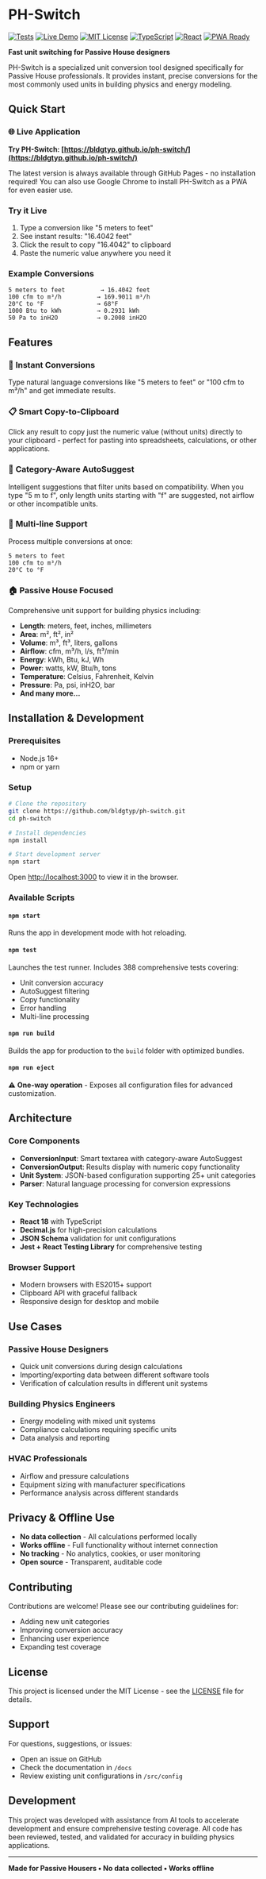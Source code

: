 # PH-Switch

[![Tests](https://github.com/bldgtyp/ph-switch/actions/workflows/ci.yml/badge.svg)](https://github.com/bldgtyp/ph-switch/actions/workflows/ci.yml)
[![Live Demo](https://img.shields.io/badge/demo-live-brightgreen)](https://bldgtyp.github.io/ph-switch/)
[![MIT License](https://img.shields.io/badge/license-MIT-blue.svg)](LICENSE)
[![TypeScript](https://img.shields.io/badge/TypeScript-007ACC?logo=typescript&logoColor=white)](https://www.typescriptlang.org/)
[![React](https://img.shields.io/badge/React-20232A?logo=react&logoColor=61DAFB)](https://reactjs.org/)
[![PWA Ready](https://img.shields.io/badge/PWA-ready-purple)](https://web.dev/progressive-web-apps/)

**Fast unit switching for Passive House designers**

PH-Switch is a specialized unit conversion tool designed specifically for Passive House professionals. It provides instant, precise conversions for the most commonly used units in building physics and energy modeling.

## Quick Start

### 🌐 **Live Application**

**Try PH-Switch: [https://bldgtyp.github.io/ph-switch/](https://bldgtyp.github.io/ph-switch/)**

The latest version is always available through GitHub Pages - no installation required! You can also use Google Chrome to install PH-Switch as a PWA for even easier use.

### Try it Live

1. Type a conversion like "5 meters to feet"
2. See instant results: "16.4042 feet"
3. Click the result to copy "16.4042" to clipboard
4. Paste the numeric value anywhere you need it

### Example Conversions

```
5 meters to feet          → 16.4042 feet
100 cfm to m³/h          → 169.9011 m³/h
20°C to °F               → 68°F
1000 Btu to kWh          → 0.2931 kWh
50 Pa to inH2O           → 0.2008 inH2O
```

## Features

### 🚀 **Instant Conversions**

Type natural language conversions like "5 meters to feet" or "100 cfm to m³/h" and get immediate results.

### 📋 **Smart Copy-to-Clipboard**

Click any result to copy just the numeric value (without units) directly to your clipboard - perfect for pasting into spreadsheets, calculations, or other applications.

### 🎯 **Category-Aware AutoSuggest**

Intelligent suggestions that filter units based on compatibility. When you type "5 m to f", only length units starting with "f" are suggested, not airflow or other incompatible units.

### 📝 **Multi-line Support**

Process multiple conversions at once:

```
5 meters to feet
100 cfm to m³/h
20°C to °F
```

### 🏠 **Passive House Focused**

Comprehensive unit support for building physics including:

- **Length**: meters, feet, inches, millimeters
- **Area**: m², ft², in²
- **Volume**: m³, ft³, liters, gallons
- **Airflow**: cfm, m³/h, l/s, ft³/min
- **Energy**: kWh, Btu, kJ, Wh
- **Power**: watts, kW, Btu/h, tons
- **Temperature**: Celsius, Fahrenheit, Kelvin
- **Pressure**: Pa, psi, inH2O, bar
- **And many more...**

## Installation & Development

### Prerequisites

- Node.js 16+
- npm or yarn

### Setup

```bash
# Clone the repository
git clone https://github.com/bldgtyp/ph-switch.git
cd ph-switch

# Install dependencies
npm install

# Start development server
npm start
```

Open [http://localhost:3000](http://localhost:3000) to view it in the browser.

### Available Scripts

#### `npm start`

Runs the app in development mode with hot reloading.

#### `npm test`

Launches the test runner. Includes 388 comprehensive tests covering:

- Unit conversion accuracy
- AutoSuggest filtering
- Copy functionality
- Error handling
- Multi-line processing

#### `npm run build`

Builds the app for production to the `build` folder with optimized bundles.

#### `npm run eject`

⚠️ **One-way operation** - Exposes all configuration files for advanced customization.

## Architecture

### Core Components

- **ConversionInput**: Smart textarea with category-aware AutoSuggest
- **ConversionOutput**: Results display with numeric copy functionality
- **Unit System**: JSON-based configuration supporting 25+ unit categories
- **Parser**: Natural language processing for conversion expressions

### Key Technologies

- **React 18** with TypeScript
- **Decimal.js** for high-precision calculations
- **JSON Schema** validation for unit configurations
- **Jest + React Testing Library** for comprehensive testing

### Browser Support

- Modern browsers with ES2015+ support
- Clipboard API with graceful fallback
- Responsive design for desktop and mobile

## Use Cases

### Passive House Designers

- Quick unit conversions during design calculations
- Importing/exporting data between different software tools
- Verification of calculation results in different unit systems

### Building Physics Engineers

- Energy modeling with mixed unit systems
- Compliance calculations requiring specific units
- Data analysis and reporting

### HVAC Professionals

- Airflow and pressure calculations
- Equipment sizing with manufacturer specifications
- Performance analysis across different standards

## Privacy & Offline Use

- **No data collection** - All calculations performed locally
- **Works offline** - Full functionality without internet connection
- **No tracking** - No analytics, cookies, or user monitoring
- **Open source** - Transparent, auditable code

## Contributing

Contributions are welcome! Please see our contributing guidelines for:

- Adding new unit categories
- Improving conversion accuracy
- Enhancing user experience
- Expanding test coverage

## License

This project is licensed under the MIT License - see the [LICENSE](LICENSE) file for details.

## Support

For questions, suggestions, or issues:

- Open an issue on GitHub
- Check the documentation in `/docs`
- Review existing unit configurations in `/src/config`

## Development

This project was developed with assistance from AI tools to accelerate development and ensure comprehensive testing coverage. All code has been reviewed, tested, and validated for accuracy in building physics applications.

---

**Made for Passive Housers • No data collected • Works offline**
